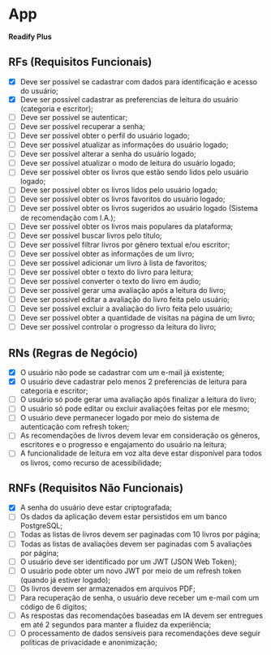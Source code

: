 # App

**Readify Plus**

## RFs (Requisitos Funcionais)

- [x] Deve ser possível se cadastrar com dados para identificação e acesso do usuário;
- [x] Deve ser possível cadastrar as preferencias de leitura do usuário (categoria e escritor);
- [ ] Deve ser possível se autenticar;
- [ ] Deve ser possível recuperar a senha;
- [ ] Deve ser possível obter o perfil do usuário logado;
- [ ] Deve ser possível atualizar as informações do usuário logado;
- [ ] Deve ser possível alterar a senha do usuário logado;
- [ ] Deve ser possível atualizar o modo de leitura do usuário logado;
- [ ] Deve ser possível obter os livros que estão sendo lidos pelo usuário logado;
- [ ] Deve ser possível obter os livros lidos pelo usuário logado;
- [ ] Deve ser possível obter os livros favoritos do usuário logado;
- [ ] Deve ser possível obter os livros sugeridos ao usuário logado (Sistema de recomendação com I.A.);
- [ ] Deve ser possível obter os livros mais populares da plataforma;
- [ ] Deve ser possível buscar livros pelo título;
- [ ] Deve ser possível filtrar livros por gênero textual e/ou escritor;
- [ ] Deve ser possível obter as informações de um livro;
- [ ] Deve ser possível adicionar um livro à lista de favoritos;
- [ ] Deve ser possível obter o texto do livro para leitura;
- [ ] Deve ser possível converter o texto do livro em áudio;
- [ ] Deve ser possível gerar uma avaliação após a leitura do livro;
- [ ] Deve ser possível editar a avaliação do livro feita pelo usuário;
- [ ] Deve ser possível excluir a avaliação do livro feita pelo usuário;
- [ ] Deve ser possível obter a quantidade de visitas na página de um livro;
- [ ] Deve ser possível controlar o progresso da leitura do livro;

## RNs (Regras de Negócio)

- [x] O usuário não pode se cadastrar com um e-mail já existente;
- [x] O usuário deve cadastrar pelo menos 2 preferencias de leitura para categoria e escritor; 
- [ ] O usuário só pode gerar uma avaliação após finalizar a leitura do livro;
- [ ] O usuário só pode editar ou excluir avaliações feitas por ele mesmo;
- [ ] O usuário deve permanecer logado por meio do sistema de autenticação com refresh token;
- [ ] As recomendações de livros devem levar em consideração os gêneros, escritores e o progresso e engajamento do usuário na leitura;
- [ ] A funcionalidade de leitura em voz alta deve estar disponível para todos os livros, como recurso de acessibilidade;

## RNFs (Requisitos Não Funcionais)

- [x] A senha do usuário deve estar criptografada;
- [ ] Os dados da aplicação devem estar persistidos em um banco PostgreSQL;
- [ ] Todas as listas de livros devem ser paginadas com 10 livros por página;
- [ ] Todas as listas de avaliações devem ser paginadas com 5 avaliações por página;
- [ ] O usuário deve ser identificado por um JWT (JSON Web Token);
- [ ] O usuário pode obter um novo JWT por meio de um refresh token (quando já estiver logado);
- [ ] Os livros devem ser armazenados em arquivos PDF;
- [ ] Para recuperação de senha, o usuário deve receber um e-mail com um código de 6 dígitos;
- [ ] As respostas das recomendações baseadas em IA devem ser entregues em até 2 segundos para manter a fluidez da experiência;
- [ ] O processamento de dados sensíveis para recomendações deve seguir políticas de privacidade e anonimização;
